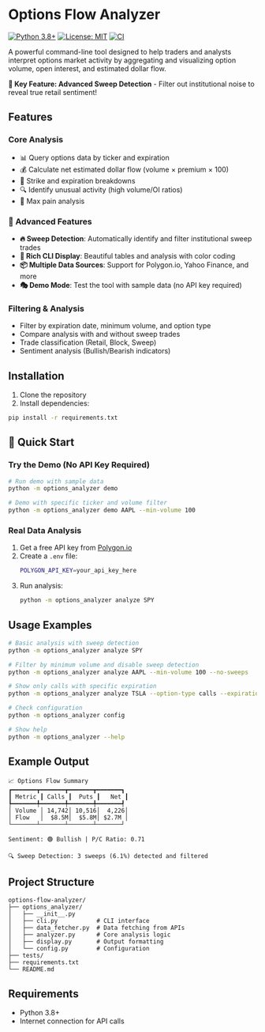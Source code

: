 # Options Flow Analyzer

[![Python 3.8+](https://img.shields.io/badge/python-3.8+-blue.svg)](https://www.python.org/downloads/)
[![License: MIT](https://img.shields.io/badge/License-MIT-yellow.svg)](https://opensource.org/licenses/MIT)
[![CI](https://github.com/YOUR_USERNAME/options-flow-analyzer/workflows/CI/badge.svg)](https://github.com/YOUR_USERNAME/options-flow-analyzer/actions)

A powerful command-line tool designed to help traders and analysts interpret options market activity by aggregating and visualizing option volume, open interest, and estimated dollar flow.

**🚀 Key Feature: Advanced Sweep Detection** - Filter out institutional noise to reveal true retail sentiment!

## Features

### Core Analysis
- 📊 Query options data by ticker and expiration
- 💰 Calculate net estimated dollar flow (volume × premium × 100)
- 🎯 Strike and expiration breakdowns
- 🔍 Identify unusual activity (high volume/OI ratios)
- 🎯 Max pain analysis

### 🚀 Advanced Features
- **🔥 Sweep Detection**: Automatically identify and filter institutional sweep trades
- **🎨 Rich CLI Display**: Beautiful tables and analysis with color coding
- **📦 Multiple Data Sources**: Support for Polygon.io, Yahoo Finance, and more
- **🎭 Demo Mode**: Test the tool with sample data (no API key required)

### Filtering & Analysis
- Filter by expiration date, minimum volume, and option type
- Compare analysis with and without sweep trades
- Trade classification (Retail, Block, Sweep)
- Sentiment analysis (Bullish/Bearish indicators)

## Installation

1. Clone the repository
2. Install dependencies:
```bash
pip install -r requirements.txt
```

## 🚀 Quick Start

### Try the Demo (No API Key Required)
```bash
# Run demo with sample data
python -m options_analyzer demo

# Demo with specific ticker and volume filter
python -m options_analyzer demo AAPL --min-volume 100
```

### Real Data Analysis
1. Get a free API key from [Polygon.io](https://polygon.io)
2. Create a `.env` file:
   ```bash
   POLYGON_API_KEY=your_api_key_here
   ```
3. Run analysis:
   ```bash
   python -m options_analyzer analyze SPY
   ```

## Usage Examples

```bash
# Basic analysis with sweep detection
python -m options_analyzer analyze SPY

# Filter by minimum volume and disable sweep detection
python -m options_analyzer analyze AAPL --min-volume 100 --no-sweeps

# Show only calls with specific expiration
python -m options_analyzer analyze TSLA --option-type calls --expiration 2024-01-19

# Check configuration
python -m options_analyzer config

# Show help
python -m options_analyzer --help
```

## Example Output

```
📈 Options Flow Summary
┏━━━━━━━┳━━━━━━━┳━━━━━━━┳━━━━━━━┓
┃ Metric ┃ Calls ┃  Puts ┃   Net ┃
┡━━━━━━━╇━━━━━━━╇━━━━━━━╇━━━━━━━┩
│ Volume │ 14,742│ 10,516│  4,226│
│ Flow   │  $8.5M│  $5.8M│ $2.7M │
└───────┴───────┴───────┴───────┘

Sentiment: 🟢 Bullish | P/C Ratio: 0.71

🔍 Sweep Detection: 3 sweeps (6.1%) detected and filtered
```

## Project Structure

```
options-flow-analyzer/
├── options_analyzer/
│   ├── __init__.py
│   ├── cli.py           # CLI interface
│   ├── data_fetcher.py  # Data fetching from APIs
│   ├── analyzer.py      # Core analysis logic
│   ├── display.py       # Output formatting
│   └── config.py        # Configuration
├── tests/
├── requirements.txt
└── README.md
```

## Requirements

- Python 3.8+
- Internet connection for API calls

